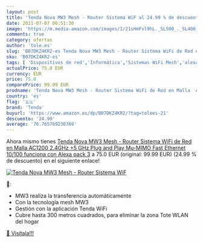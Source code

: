 ```yaml
---
layout: post
title: 'Tenda Nova MW3 Mesh - Router Sistema WiF al 24.99 % de descuento'
date: 2021-07-07 06:51:38
image: 'https://m.media-amazon.com/images/I/21sHmFvl9hL._SL500_._SL400_.jpg'
comments: true
category: ofertas
author: 'tole.es'
slug: 'B07DKZ4KR2-es Tenda Nova MW3 Mesh - Router Sistema WiFi de Red en Malla...'
sku: 'B07DKZ4KR2-es'
tags: [ 'Dispositivos de red','Informática','Sistemas WiFi Mesh','alexa','tenda', ]
actualPrice: 75.0 EUR
currency: EUR
price: 75.0
comparePrice: 99.99 EUR
prodname: 'Tenda Nova MW3 Mesh - Router Sistema WiFi de Red en Malla  AC1200  2.4GHz +5 GHz  Plug and Play  Mu-MIMO  Fast Ethernet 10/100  funciona con Alexa   pack 3'
country: 'es'
flag: '🇪🇸'
brand: 'Tenda'
buyurl: 'https://www.amazon.es/dp/B07DKZ4KR2/?tag=tolees-21'
descuento: '24.99'
average: '76.765769230769'
---
```


Ahora mismo tienes [Tenda Nova MW3 Mesh - Router Sistema WiFi de Red en Malla  AC1200  2.4GHz +5 GHz  Plug and Play  Mu-MIMO  Fast Ethernet 10/100  funciona con Alexa   pack 3](https://www.amazon.es/dp/B07DKZ4KR2/?tag=tolees-21) a 75.0 EUR (original: 99.99 EUR) (24.99 %  de descuento) en el siguiente enlace!

[![Tenda Nova MW3 Mesh - Router Sistema WiF](https://m.media-amazon.com/images/I/21sHmFvl9hL._SL500_._SL400_.jpg)](https://www.amazon.es/dp/B07DKZ4KR2/?tag=tolees-21)

🔎:

- MW3 realiza la transferencia automáticamente
- Con la tecnología mesh MW3
- Gestión con la aplicación Tenda WiFi
- Cubre hasta 300 metros cuadrados, para eliminar la zona Tote WLAN del hogar

[🛒 Visítala!!!](https://www.amazon.es/dp/B07DKZ4KR2/?tag=tolees-21)
